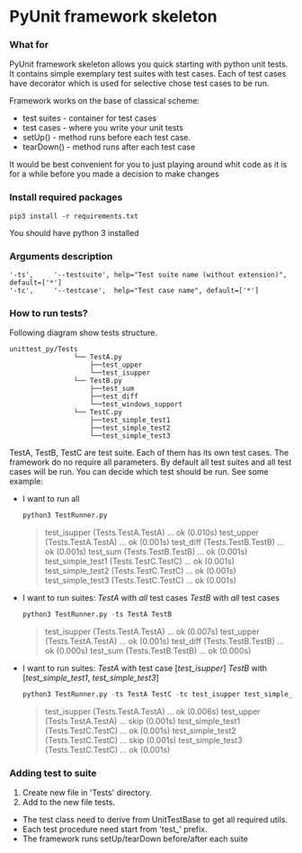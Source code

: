 # PyUnit framework skeleton

### What for

PyUnit framework skeleton allows you quick starting with python unit tests.
It contains simple exemplary test suites with test cases.
Each of test cases have decorator which is used for selective chose test cases to be run.

Framework works on the base of classical scheme:

- test suites - container for test cases
- test cases - where you write your unit tests
- setUp()  - method runs before each test case. 
- tearDown() - method runs after each test case

It would be best convenient  for you to just playing around whit code as it is for a while before you made a decision to make changes

### Install required packages

```
pip3 install -r requirements.txt
```
You should have python 3 installed

### Arguments description

```
'-ts',     '--testsuite', help="Test suite name (without extension)", default=['*']
'-tc',     '--testcase',  help="Test case name", default=['*']
```

### How to run tests?

Following diagram show tests structure.

```
unittest_py/Tests
                └── TestA.py
                    ├──test_upper
                    └──test_isupper
                └── TestB.py
                    ├──test_sum
                    ├──test_diff
                    └──test_windows_support
                └── TestC.py
                    ├──test_simple_test1
                    ├──test_simple_test2
                    └──test_simple_test3
```
TestA, TestB, TestC are test suite.  Each of them has its own test cases.
The framework do no require all parameters.  By default all test suites and all test cases will be run. 
You can decide which test should be run. See some example:

- I want to run all

  ```python
  python3 TestRunner.py 
  ```

  >   test_isupper (Tests.TestA.TestA) ... ok (0.010s)
  >   test_upper (Tests.TestA.TestA) ... ok (0.001s)
  >   test_diff (Tests.TestB.TestB) ... ok (0.001s)
  >   test_sum (Tests.TestB.TestB) ... ok (0.001s)
  >   test_simple_test1 (Tests.TestC.TestC) ... ok (0.001s)
  >   test_simple_test2 (Tests.TestC.TestC) ... ok (0.001s)
  >   test_simple_test3 (Tests.TestC.TestC) ... ok (0.001s)

- I want to run suites: 
  *TestA*  with *all* test cases
  *TestB*  with *all* test cases

  ```python
  python3 TestRunner.py -ts TestA TestB
  ```

  >   test_isupper (Tests.TestA.TestA) ... ok (0.007s)
  >   test_upper (Tests.TestA.TestA) ... ok (0.001s)
  >   test_diff (Tests.TestB.TestB) ... ok (0.000s)
  >   test_sum (Tests.TestB.TestB) ... ok (0.000s)

- I want to run suites: 
  *TestA* with test case [*test_isupper*]
  *TestB* with [*test_simple_test1*, *test_simple_test3*]

  ```python
  python3 TestRunner.py -ts TestA TestC -tc test_isupper test_simple_test1 test_simple_test3
  ```

  >   test_isupper (Tests.TestA.TestA) ... ok (0.006s)
  >   test_upper (Tests.TestA.TestA) ... skip (0.001s)
  >   test_simple_test1 (Tests.TestC.TestC) ... ok (0.001s)
  >   test_simple_test2 (Tests.TestC.TestC) ... skip (0.001s)
  >   test_simple_test3 (Tests.TestC.TestC) ... ok (0.001s)

### Adding test to suite
1. Create new file in 'Tests' directory. 
2. Add to the new file tests.
- The test class need to derive from UnitTestBase to get all required utils.
- Each test procedure need start from 'test_' prefix.
- The framework runs setUp/tearDown before/after each  suite


